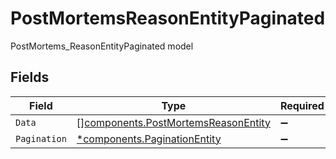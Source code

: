 # PostMortemsReasonEntityPaginated

PostMortems_ReasonEntityPaginated model


## Fields

| Field                                                                                      | Type                                                                                       | Required                                                                                   | Description                                                                                |
| ------------------------------------------------------------------------------------------ | ------------------------------------------------------------------------------------------ | ------------------------------------------------------------------------------------------ | ------------------------------------------------------------------------------------------ |
| `Data`                                                                                     | [][components.PostMortemsReasonEntity](../../models/components/postmortemsreasonentity.md) | :heavy_minus_sign:                                                                         | N/A                                                                                        |
| `Pagination`                                                                               | [*components.PaginationEntity](../../models/components/paginationentity.md)                | :heavy_minus_sign:                                                                         | N/A                                                                                        |